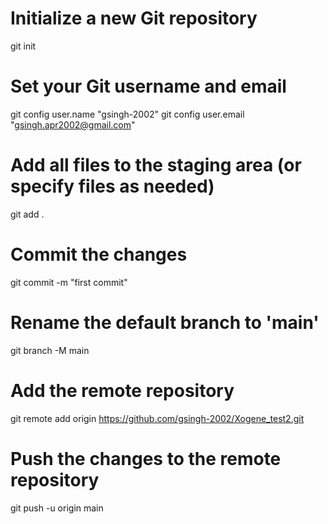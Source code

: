 # Initialize a new Git repository
git init

# Set your Git username and email
git config user.name "gsingh-2002"
git config user.email "gsingh.apr2002@gmail.com"

# Add all files to the staging area (or specify files as needed)
git add .

# Commit the changes
git commit -m "first commit"

# Rename the default branch to 'main'
git branch -M main

# Add the remote repository
git remote add origin https://github.com/gsingh-2002/Xogene_test2.git

# Push the changes to the remote repository
git push -u origin main
